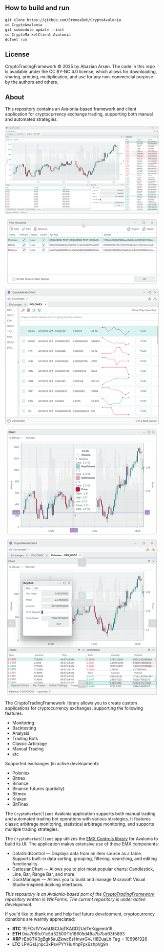 ## How to build and run
```
git clone https://github.com/EremexBot/CryptoAvalonia
cd CryptoAvalonia
git submodule update --init
cd CryptoMarketClient.Avalonia
dotnet run
```

## License
CryptoTradingFramework © 2025 by Abazian Arsen. The code in this repo is available under the CC BY-NC 4.0 license, which allows for downloading, sharing, printing, multiplication, and use for any non-commercial purpose by the authors and others.

## About 

This repository contains an Avalonia-based framework and client application for cryptocurrency exchange trading, supporting both manual and automated strategies.

![readme-client](/images/readme-client.png)

![readme-grid-flat-keys](/images/readme-grid-flat-keys.png)

![readme-grid-flat-list](/images/readme-grid-flat-list.png)

![readme-chart-crosshair](/images/readme-chart-crosshair.png)

![readme-mdi-floatingpanel](/images/readme-mdi-floatingpanel.png)

The CryptoTradingFramework library allows you to create custom applications for cryptocurrency exchanges, supporting the following features:

* Monitoring
* Backtesting
* Analysis
* Trading Bots
* Classic Arbitrage
* Manual Trading
* etc

Supported exchanges (in active development):
* Poloniex
* Bittrex
* Binance
* Binance futures (partially)
* Bitmex
* Kraken
* BitFinex

The `CryptoMarketClient` Avalonia application supports both manual trading and automated trading bot operations with various strategies. It features classic arbitrage monitoring, statistical arbitrage monitoring, and supports multiple trading strategies.

The `CryptoMarketClient` app utilizes the [EMX Controls library](https://www.nuget.org/packages/Eremex.Avalonia.Controls) for Avalonia to build its UI. The application makes extensive use of these EMX components:
- DataGridControl — Displays data from an item source as a table. Supports built-in data sorting, grouping, filtering, searching, and editing functionality.
- CartesianChart — Allows you to plot most popular charts: Candlestick, Line, Bar, Range Bar, and more.
- DockManager — Allows you to build and manage Microsoft Visual Studio-inspired docking interfaces.


_This repository is an Avalonia-based port of the [CryptoTradingFramework](https://github.com/ArsenAbazian/CryptoTradingFramework) repository written in WinForms. The current repository is under active development._


If you'd like to thank me and help fuel future development, cryptocurrency donations are warmly appreciated:

* **BTC**     1PjFCsfVYwhU8CUqTKAGD2UdTeKqgemb1R
* **ETH** 	  0xa709fc01c5d32500f1c18605d48a7b7bd03f5893
* **XRP**     rEb8TK3gBgk5auZkwc6sHnwrGVJH8DuaLh            Tag = 106961926
* **LTC** 	  LPKGsLjnpc3xRsvPYYHuXhpFpx6zhpVg9n 




